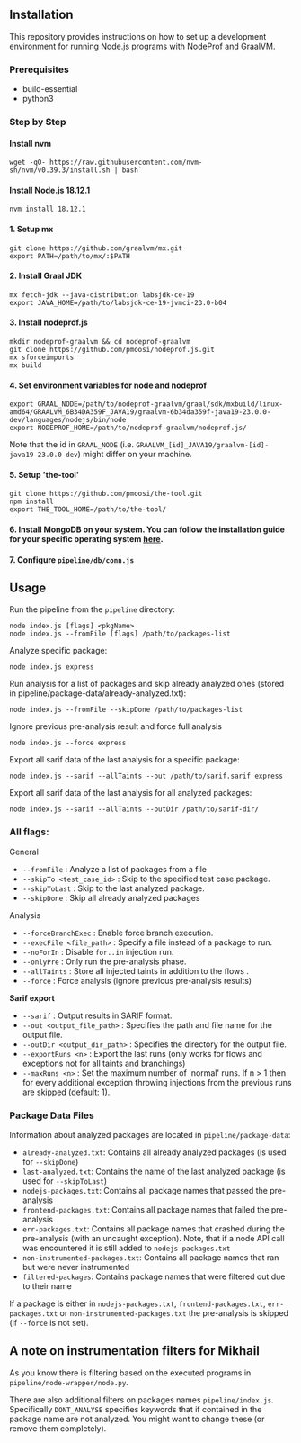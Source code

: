 ## Installation

This repository provides instructions on how to set up a development environment for running Node.js programs with
NodeProf and GraalVM.

### Prerequisites

- build-essential
- python3

### Step by Step

#### Install nvm

```
wget -qO- https://raw.githubusercontent.com/nvm-sh/nvm/v0.39.3/install.sh | bash`
```

#### Install Node.js 18.12.1

```
nvm install 18.12.1
```

#### 1. Setup mx

```
git clone https://github.com/graalvm/mx.git
export PATH=/path/to/mx/:$PATH
```

#### 2. Install Graal JDK

```
mx fetch-jdk --java-distribution labsjdk-ce-19
export JAVA_HOME=/path/to/labsjdk-ce-19-jvmci-23.0-b04
```

#### 3. Install nodeprof.js

```
mkdir nodeprof-graalvm && cd nodeprof-graalvm
git clone https://github.com/pmoosi/nodeprof.js.git
mx sforceimports
mx build
```

#### 4. Set environment variables for node and nodeprof

```
export GRAAL_NODE=/path/to/nodeprof-graalvm/graal/sdk/mxbuild/linux-amd64/GRAALVM_6B34DA359F_JAVA19/graalvm-6b34da359f-java19-23.0.0-dev/languages/nodejs/bin/node
export NODEPROF_HOME=/path/to/nodeprof-graalvm/nodeprof.js/
```

Note that the id in `GRAAL_NODE` (i.e. `GRAALVM_[id]_JAVA19/graalvm-[id]-java19-23.0.0-dev`) might differ on your
machine.

#### 5. Setup 'the-tool'

```
git clone https://github.com/pmoosi/the-tool.git
npm install
export THE_TOOL_HOME=/path/to/the-tool/
```

#### 6. Install MongoDB on your system. You can follow the installation guide for your specific operating system [here](https://www.mongodb.com/docs/manual/installation/#mongodb-installation-tutorials).

#### 7. Configure `pipeline/db/conn.js`

## Usage

Run the pipeline from the `pipeline` directory:

```
node index.js [flags] <pkgName>
node index.js --fromFile [flags] /path/to/packages-list
```

Analyze specific package:
```
node index.js express
```

Run analysis for a list of packages and skip already analyzed ones (stored in pipeline/package-data/already-analyzed.txt):
```
node index.js --fromFile --skipDone /path/to/packages-list
```

Ignore previous pre-analysis result and force full analysis
```
node index.js --force express
```

Export all sarif data of the last analysis for a specific package:
```
node index.js --sarif --allTaints --out /path/to/sarif.sarif express
```

Export all sarif data of the last analysis for all analyzed packages:
```
node index.js --sarif --allTaints --outDir /path/to/sarif-dir/
```

### All flags:

General

* `--fromFile`                 : Analyze a list of packages from a file
* `--skipTo <test_case_id>`    : Skip to the specified test case package.
* `--skipToLast`               : Skip to the last analyzed package.
* `--skipDone`                 : Skip all already analyzed packages

Analysis

* `--forceBranchExec`          : Enable force branch execution.
* `--execFile <file_path>`     : Specify a file instead of a package to run.
* `--noForIn`                  : Disable `for..in` injection run.
* `--onlyPre`                  : Only run the pre-analysis phase.
* `--allTaints`                : Store all injected taints in addition to the flows .
* `--force`                    : Force analysis (ignore previous pre-analysis results)

**Sarif export**
* `--sarif`                    : Output results in SARIF format.
* `--out <output_file_path>`   : Specifies the path and file name for the output file.
* `--outDir <output_dir_path>` : Specifies the directory for the output file.
* `--exportRuns <n>`  : Export the last <n> runs (only works for flows and exceptions not for all taints and branchings)
* `--maxRuns <n>`       : Set the maximum number of 'normal' runs. If n > 1 then for every additional exception throwing
  injections from the previous runs are skipped (default: 1).

### Package Data Files

Information about analyzed packages are located in `pipeline/package-data`:

* `already-analyzed.txt`: Contains all already analyzed packages (is used for `--skipDone`)
* `last-analyzed.txt`: Contains the name of the last analyzed package (is used for `--skipToLast`)
* `nodejs-packages.txt`: Contains all package names that passed the pre-analysis
* `frontend-packages.txt`: Contains all package names that failed the pre-analysis
* `err-packages.txt`: Contains all package names that crashed during the pre-analysis (with an uncaught exception). Note, that if a node API call was encountered it is still added to `nodejs-packages.txt`
* `non-instrumented-packages.txt`: Contains all package names that ran but were never instrumented
* `filtered-packages`: Contains package names that were filtered out due to their name

If a package is either in `nodejs-packages.txt`, `frontend-packages.txt`, `err-packages.txt` or `non-instrumented-packages.txt` the pre-analysis is skipped (if `--force` is not set).

## A note on instrumentation filters for Mikhail

As you know there is filtering based on the executed programs in `pipeline/node-wrapper/node.py`.

There are also additional filters on packages names `pipeline/index.js`. Specifically `DONT_ANALYSE` specifies keywords that if contained in the package name are not analyzed. You might want to change these (or remove them completely).

